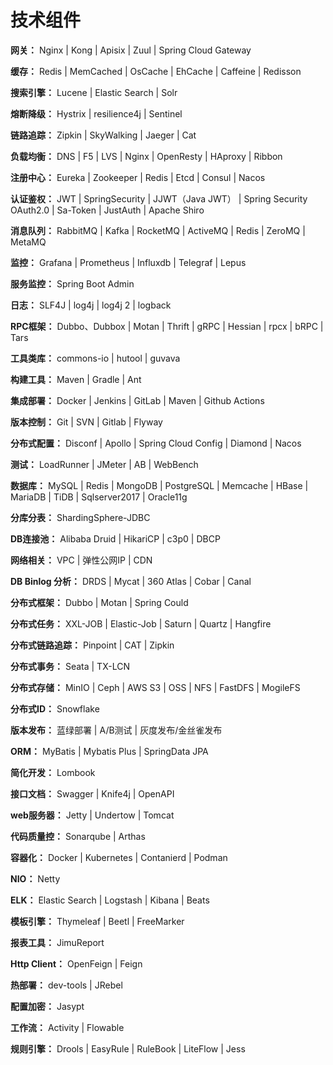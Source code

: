 # 技术组件

**网关：** Nginx | Kong | Apisix | Zuul | Spring Cloud Gateway

**缓存：** Redis | MemCached | OsCache | EhCache | Caffeine | Redisson

**搜索引擎：** Lucene | Elastic Search | Solr

**熔断降级：** Hystrix | resilience4j | Sentinel

**链路追踪：**  Zipkin | SkyWalking | Jaeger | Cat

**负载均衡：** DNS | F5 | LVS | Nginx | OpenResty | HAproxy | Ribbon

**注册中心：** Eureka | Zookeeper | Redis | Etcd | Consul | Nacos

**认证鉴权：** JWT | SpringSecurity | JJWT（Java JWT） | Spring Security OAuth2.0 | Sa-Token | JustAuth | Apache Shiro

**消息队列：** RabbitMQ | Kafka | RocketMQ | ActiveMQ | Redis | ZeroMQ | MetaMQ

**监控：** Grafana | Prometheus | Influxdb | Telegraf | Lepus

**服务监控：**  Spring Boot Admin

**日志：** SLF4J | log4j | log4j 2 | logback

**RPC框架：** Dubbo、Dubbox | Motan | Thrift | gRPC | Hessian | rpcx | bRPC | Tars

**工具类库：** commons-io | hutool | guvava

**构建工具：** Maven | Gradle | Ant
  
**集成部署：** Docker | Jenkins | GitLab | Maven | Github Actions

**版本控制：** Git | SVN | Gitlab | Flyway

**分布式配置：** Disconf | Apollo | Spring Cloud Config | Diamond | Nacos

**测试：** LoadRunner | JMeter | AB | WebBench

**数据库：** MySQL | Redis | MongoDB | PostgreSQL | Memcache | HBase | MariaDB | TiDB | Sqlserver2017 | Oracle11g
  
**分库分表：** ShardingSphere-JDBC

**DB连接池：** Alibaba Druid | HikariCP | c3p0 | DBCP

**网络相关：** VPC | 弹性公网IP | CDN

**DB Binlog 分析：** DRDS | Mycat | 360 Atlas | Cobar | Canal

**分布式框架：** Dubbo | Motan | Spring Could

**分布式任务：** XXL-JOB | Elastic-Job | Saturn | Quartz | Hangfire

**分布式链路追踪：** Pinpoint | CAT | Zipkin

**分布式事务：** Seata | TX-LCN

**分布式存储：** MinIO | Ceph | AWS S3 | OSS | NFS | FastDFS | MogileFS

**分布式ID：** Snowflake

**版本发布：** 蓝绿部署 | A/B测试 | 灰度发布/金丝雀发布

**ORM：** MyBatis | Mybatis Plus | SpringData JPA

**简化开发：** Lombook

**接口文档：** Swagger | Knife4j | OpenAPI

**web服务器：** Jetty | Undertow | Tomcat

**代码质量控：** Sonarqube | Arthas

**容器化：** Docker | Kubernetes | Contanierd | Podman

**NIO：** Netty

**ELK：** Elastic Search | Logstash | Kibana | Beats

**模板引擎：**  Thymeleaf | Beetl | FreeMarker

**报表工具：** JimuReport

**Http Client：** OpenFeign | Feign

**热部署：** dev-tools | JRebel

**配置加密：** Jasypt

**工作流：** Activity | Flowable

**规则引擎：** Drools | EasyRule | RuleBook | LiteFlow | Jess
